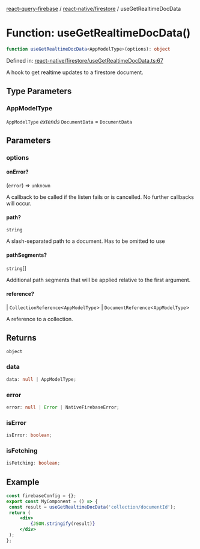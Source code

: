 [react-query-firebase](../../../modules.md) / [react-native/firestore](../index.md) / useGetRealtimeDocData

# Function: useGetRealtimeDocData()

```ts
function useGetRealtimeDocData<AppModelType>(options): object
```

Defined in: [react-native/firestore/useGetRealtimeDocData.ts:67](https://github.com/vpishuk/react-query-firebase/blob/43c0734068a570cd646254bb366ccd8007f7dfed/react-native/firestore/useGetRealtimeDocData.ts#L67)

A hook to get realtime updates to a firestore document.

## Type Parameters

### AppModelType

`AppModelType` *extends* `DocumentData` = `DocumentData`

## Parameters

### options

#### onError?

(`error`) => `unknown`

A callback to be called if the listen fails or is
cancelled. No further callbacks will occur.

#### path?

`string`

A slash-separated path to a document. Has to be omitted to use

#### pathSegments?

`string`[]

Additional path segments that will be applied relative
to the first argument.

#### reference?

  \| `CollectionReference`\<`AppModelType`\>
  \| `DocumentReference`\<`AppModelType`\>

A reference to a collection.

## Returns

`object`

### data

```ts
data: null | AppModelType;
```

### error

```ts
error: null | Error | NativeFirebaseError;
```

### isError

```ts
isError: boolean;
```

### isFetching

```ts
isFetching: boolean;
```

## Example

```jsx
const firebaseConfig = {};
export const MyComponent = () => {
 const result = useGetRealtimeDocData('collection/documentId');
 return (
     <div>
         {JSON.stringify(result)}
     </div>
 );
};
```
